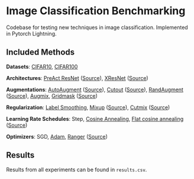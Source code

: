 # Image Classification Benchmarking
Codebase for testing new techniques in image classification. Implemented in Pytorch Lightning.

## Included Methods
__Datasets__: [CIFAR10](https://www.cs.toronto.edu/~kriz/cifar.html), [CIFAR100](https://www.cs.toronto.edu/~kriz/cifar.html) 

__Architectures__: [PreAct ResNet](https://github.com/kuangliu/pytorch-cifar) ([Source](https://github.com/vikasverma1077/manifold_mixup)), [XResNet](https://arxiv.org/abs/1812.01187v2) ([Source](https://towardsdatascience.com/xresnet-from-scratch-in-pytorch-e64e309af722)) 

__Augmentations__: [AutoAugment](https://arxiv.org/abs/1805.09501) ([Source](https://github.com/DeepVoltaire/AutoAugment)), [Cutout](https://arxiv.org/abs/1708.04552) ([Source](https://github.com/uoguelph-mlrg/Cutout)), [RandAugment](https://arxiv.org/abs/1909.13719) ([Source](https://github.com/ildoonet/pytorch-randaugment)), [Augmix](https://arxiv.org/abs/1912.02781v2), [Gridmask](https://arxiv.org/abs/2001.04086) ([Source](https://github.com/Jia-Research-Lab/GridMask))

__Regularization__: [Label Smoothing](https://arxiv.org/abs/1512.00567), [Mixup](https://arxiv.org/abs/1710.09412) ([Source](https://github.com/vikasverma1077/manifold_mixup)), [Cutmix](https://arxiv.org/abs/1905.04899) ([Source](https://github.com/clovaai/CutMix-PyTorch)) 

__Learning Rate Schedules__: Step, [Cosine Annealing](https://arxiv.org/abs/1608.03983), [Flat cosine annealing](https://medium.com/@lessw/how-we-beat-the-fastai-leaderboard-score-by-19-77-a-cbb2338fab5c) ([Source](https://github.com/pabloppp/pytorch-tools)) 

__Optimizers__: SGD, [Adam](https://arxiv.org/abs/1412.6980), [Ranger](https://medium.com/@lessw/new-deep-learning-optimizer-ranger-synergistic-combination-of-radam-lookahead-for-the-best-of-2dc83f79a48d) ([Source](https://github.com/lessw2020/Ranger-Deep-Learning-Optimizer)) 

## Results
Results from all experiments can be found in ```results.csv```. 


